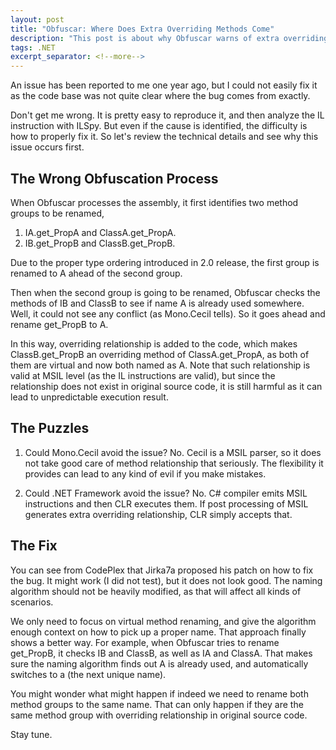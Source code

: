 ```yaml
---
layout: post
title: "Obfuscar: Where Does Extra Overriding Methods Come"
description: "This post is about why Obfuscar warns of extra overriding methods and how to resolve that."
tags: .NET
excerpt_separator: <!--more-->
---
```

An issue has been reported to me one year ago, but I could not easily fix it as the code base was not quite clear where the bug comes from exactly.

Don't get me wrong. It is pretty easy to reproduce it, and then analyze the IL instruction with ILSpy. But even if the cause is identified, the difficulty is how to properly fix it. So let's review the technical details and see why this issue occurs first.
<!--more-->

## The Wrong Obfuscation Process

When Obfuscar processes the assembly, it first identifies two method groups to be renamed,

1. IA.get_PropA and ClassA.get_PropA.
1. IB.get_PropB and ClassB.get_PropB.

Due to the proper type ordering introduced in 2.0 release, the first group is renamed to A ahead of the second group.

Then when the second group is going to be renamed, Obfuscar checks the methods of IB and ClassB to see if name A is already used somewhere. Well, it could not see any conflict (as Mono.Cecil tells). So it goes ahead and rename get_PropB to A.

In this way, overriding relationship is added to the code, which makes ClassB.get_PropB an overriding method of ClassA.get_PropA, as both of them are virtual and now both named as A. Note that such relationship is valid at MSIL level (as the IL instructions are valid), but since the relationship does not exist in original source code, it is still harmful as it can lead to unpredictable execution result.

## The Puzzles

1. Could Mono.Cecil avoid the issue? No. Cecil is a MSIL parser, so it does not take good care of method relationship that seriously. The flexibility it provides can lead to any kind of evil if you make mistakes.

1. Could .NET Framework avoid the issue? No. C# compiler emits MSIL instructions and then CLR executes them. If post processing of MSIL generates extra overriding relationship, CLR simply accepts that.

## The Fix

You can see from CodePlex that Jirka7a proposed his patch on how to fix the bug. It might work (I did not test), but it does not look good. The naming algorithm should not be heavily modified, as that will affect all kinds of scenarios.

We only need to focus on virtual method renaming, and give the algorithm enough context on how to pick up a proper name. That approach finally shows a better way. For example, when Obfuscar tries to rename get_PropB, it checks IB and ClassB, as well as IA and ClassA. That makes sure the naming algorithm finds out A is already used, and automatically switches to a (the next unique name).

You might wonder what might happen if indeed we need to rename both method groups to the same name. That can only happen if they are the same method group with overriding relationship in original source code.

Stay tune.
